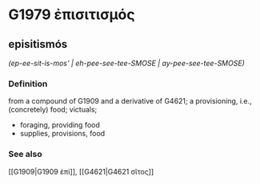 # G1979 ἐπισιτισμός

## episitismós

_(ep-ee-sit-is-mos' | eh-pee-see-tee-SMOSE | ay-pee-see-tee-SMOSE)_

### Definition

from a compound of G1909 and a derivative of G4621; a provisioning, i.e., (concretely) food; victuals; 

- foraging, providing food
- supplies, provisions, food

### See also

[[G1909|G1909 ἐπί]], [[G4621|G4621 σῖτος]]

